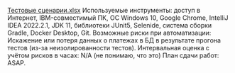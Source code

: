 [Тестовые сценарии.xlsx](https://github.com/Yaroslavcher/AQA-diplom/files/10207331/default.xlsx)
Используемые инструменты: доступ в Интернет, IBM-совместимый ПК, ОС Windows 10, Google Chrome, IntelliJ IDEA 2022.2.1, JDK 11, библиотеки JUnit5, Selenide, система сборки Gradle, Docker Desktop, Git.
Возможные риски при автоматизации: Искажение или потеря данных о платежах в БД в результате прогона тестов (из-за неизолированности тестов).
Интервальная оценка с учётом рисков в часах: N/A (не понимаю, что это)
План сдачи работ: ASAP.
